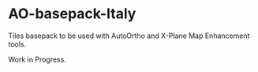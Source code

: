 # AO-basepack-Italy
Tiles basepack to be used with AutoOrtho and X-Plane Map Enhancement tools.

Work in Progress.
